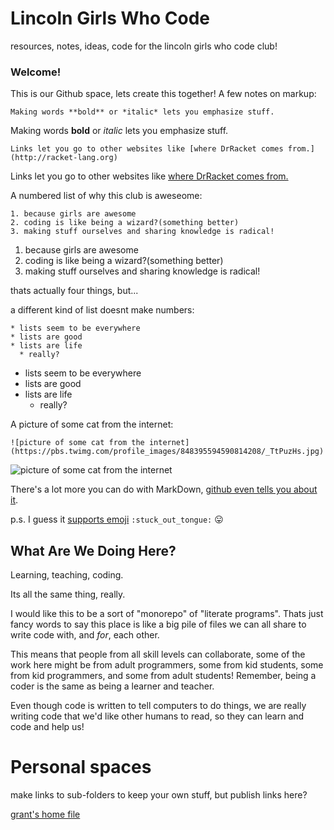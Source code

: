 # Lincoln Girls Who Code
resources, notes, ideas, code for the lincoln girls who code club!

### Welcome!
This is our Github space, lets create this together!  A few notes on
markup:

```Making words **bold** or *italic* lets you emphasize stuff.```

Making words **bold** or *italic* lets you emphasize stuff.

```Links let you go to other websites like [where DrRacket comes from.](http://racket-lang.org)```

Links let you go to other websites like [where DrRacket comes from.](http://racket-lang.org)

A numbered list of why this club is aweseome:

    1. because girls are awesome
    2. coding is like being a wizard?(something better)
    3. making stuff ourselves and sharing knowledge is radical!

1. because girls are awesome
2. coding is like being a wizard?(something better)
3. making stuff ourselves and sharing knowledge is radical!

thats actually four things, but...

a different kind of list doesnt make numbers:

    * lists seem to be everywhere
    * lists are good
    * lists are life
      * really?

* lists seem to be everywhere
* lists are good
* lists are life
  * really?

A picture of some cat from the internet:

    ![picture of some cat from the internet](https://pbs.twimg.com/profile_images/848395594590814208/_TtPuzHs.jpg)

![picture of some cat from the internet](https://pbs.twimg.com/profile_images/848395594590814208/_TtPuzHs.jpg)

There's a lot more you can do with MarkDown, [github even tells you about it](https://guides.github.com/features/mastering-markdown/).

p.s. I guess it [supports emoji](https://gist.github.com/rxaviers/7360908) ```:stuck_out_tongue:``` :stuck_out_tongue:

## What Are We Doing Here?

Learning, teaching, coding.

Its all the same thing, really.

I would like this to be a sort of "monorepo" of "literate programs".
Thats just fancy words to say this place is like a big pile of files 
we can all share to write code with, and *for*, each other.

This means that people from all skill levels can collaborate,
some of the work here might be from adult programmers, some from kid students,
some from kid programmers, and some from adult students!  Remember, being a coder
is the same as being a learner and teacher.

Even though code is written to tell computers to do things, we are really
writing code that we'd like other humans to read, so they can learn and code and help us!

# Personal spaces
make links to sub-folders to keep your own stuff, but publish links here?

[grant's home file](grant/home.org)
